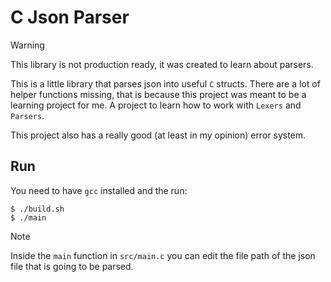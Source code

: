 # C Json Parser
> [!WARNING]
> This library is not production ready, it was created to learn about parsers.

This is a little library that parses json into useful `C` structs. There are a lot of helper functions missing, that is because this project was meant to be a learning project for me. A project to learn how to work with `Lexers` and `Parsers`.

This project also has a really good (at least in my opinion) error system.

## Run
You need to have `gcc` installed and the run:
```console
$ ./build.sh
$ ./main
```

> [!NOTE]
> Inside the `main` function in `src/main.c` you can edit the file path of the json file that is going to be parsed.
